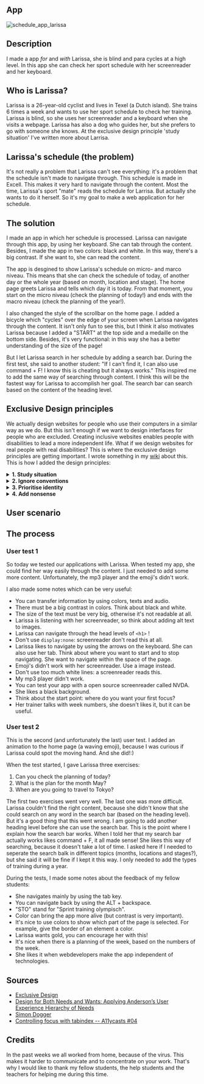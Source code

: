 ## App
![schedule_app_larissa](https://user-images.githubusercontent.com/45489420/81277234-6981fa80-9054-11ea-9358-ac00a12533b2.png)

## Description
I made a app <i>for</i> and <i>with</i> Larissa, she is blind and para cycles at a high level. In this app she can check her sport schedule with her screenreader and her keyboard. 

## Who is Larissa?
Larissa is a 26-year-old cyclist and lives in Texel (a Dutch island). She trains 6 times a week and wants to use her sport schedule to check her training. Larissa is blind, so she uses her screenreader and a keyboard when she visits a webpage. 
Larissa has also a dog who guides her, but she prefers to go with someone she knows. At the exclusive design principle 'study situation' I've written more about Larrisa.

## Larissa's schedule (the problem)
It's not really a problem that Larissa can't see everything: it's a problem that the schedule isn't made to navigate through. This schedule is made in Excell. This makes it very hard to navigate through the content. Most the time, Larissa's sport "mate" reads the schedule for Larrisa. But actually she wants to do it herself. So it's my goal to make a web application for her schedule. 

## The solution
I made an app in which her schedule is processed. Larissa can navigate through this app, by using her keyboard. She can tab through the content. Besides, I made the app in two colors: black and white. In this way, there's a big contrast. If she want to, she can read the content. 

The app is desgined to show Larissa's schedule on micro- and marco niveau. This means that she can check the schedule of today, of another day or the whole year (based on month, location and stage). The home page greets Larissa and tells which day it is today. From that moment, you start on the micro niveau (check the planning of today!) and ends with the macro niveau (check the planning of the year!).

I also changed the style of the scrollbar on the home page. I added a bicycle which "cycles" over the edge of your screen when Larissa navigates through the content. It isn't only fun to see this, but I think it also motivates Larissa because I added a "START" at the top side and a medaille on the bottom side. Besides, it's very functional: in this way she has a better understanding of the size of the page!

But I let Larissa search in her schedule by adding a search bar. During the first test, she said to another student: "If I can't find it, I can also use command + F! I know this is cheating but it always works." This inspired me to add the same way of searching through content. I think this will be the fastest way for Larissa to accomplish her goal. The search bar can search based on the content of the heading level. 


## Exclusive Design principles
We actually design websites for people who use their computers in a similar way as we do. But this isn't enough if we want to design interfaces for people who are excluded. Creating inclusive websites enables people with disabilities to lead a more independent life. What if we design websites for real people with real disabilities? This is where the exclusive design principles are getting important. I wrote something in my [wiki](https://github.com/jenniferslagt/web-design-1920/wiki/Exclusive-Design-Principles) about this. This is how I added the design principles:

<details>
  <summary><b> 1. Study situation </b></summary>
<br>
I have to understand the context of Larissa's situation. Larissa is blind, so it's important for me to understand which devices she uses to visit a website. Most of the time, she uses a screenreader, a keyboard (or a  braille to read something). If Larissa is chatting with her friends, she can type something. Before she sends this, the screenreader reads the message so Larissa can check her message. Sometimes she uses emoji's which are very funny to hear. She can also read some big letters if there is a good contrast, but she prefers to use the screenreader or keyboard.

So it's important for me to understand how a screenreader works! A screenreader reads something that is "focused". Larissa can navigate by using her keyboard (usually the tab). She uses a screenreader called JAWS. There is a lot of information on the internet about this.

Larissa uses her phone or her computer to check her sport schedule.
</details>

<details>
  <summary><b> 2. Ignore conventions </b></summary>
<br>
We should actually use conventions that people know, but this doesn't work for Larissa. I should design from a different point of view. If you use a screenreader, you actually don't want to much content on the page. The screenreader will make too much noise and it will take too much time. So I have to make the page as minimalistic as possible. The screenreader should only read what's the important. But what is important? 
</details>

<details>
  <summary><b> 3. Prioritise identity </b></summary>
<br>
What If we let people with disbalities play an active role in the design process? It's important to design <b>with</b> people! So Larissa is actually not only my "target audience", but also my co-designer! 
In this way, it's important to think about what content must be on the page. What does Larissa want to <i>hear</i>?

You can also use someone's personality to enhace the user experience. Larissa is very sportive! She does cycling and horse riding at a very high level. She represented the Netherlands at the 2016 Summer Paralympics and became with her sighted pilot world champion! But Larissa actually likes the game more than the cycling part. But she does like horse riding.

She also studies at the University of Applied Science. At this moment, she studies Informatica, but she wants to study Communication and Multimedia Design. 
</details>

<details>
  <summary><b> 4. Add nonsense </b></summary>
<br>
You can add nonsense to make something more interesting and more fun. Think about the monotone voice of a screenreader. It's actually very silly, isn't it? I thought about some things that can make it more fun: <br>
- Maybe I can apply a foreign accent the screenreader. For example, she likes the english accent if she reads a Harry Potter book.
- I can make it more personal by making a screenreader more "human". Think about saying: "Goodmorning".
- I can add some emotions to make it more fun? How does the sceenreader read this out loud?
- Maybe I can add something else than audio. Think about your phone that vibrates when you get a message. 
</details>

## User scenario


## The process

### User test 1 

So today we tested our applications with Larissa. When tested my app, she could find her way easily through the content. I just needed to add some more content. Unfortunately, the mp3 player and the emoji's didn't work.

I also made some notes which can be very useful: 
* You can transfer information by using colors, texts and audio. 
* There must be a big contrast in colors. Think about black and white.
* The size of the text must be very big, otherwise it's not readable at all.
* Larissa is listening with her screenreader, so think about adding alt text to images.
* Larissa can navigate through the head levels of `<h1>` ! 
* Don't use `display:none`: screenreader don't read this at all.
* Larissa likes to navigate by using the arrows on the keyboard. She can also use her tab. Think about where you want to start and to stop navigating. She want to navigate within the space of the page.
* Emoji's didn't work with her screenreader. Use a image instead.
* Don't use too much white lines: a screenreader reads this.
* My mp3 player didn't work.
* You can test your app with a open source screenreader called NVDA.
* She likes a black background.
* Think about the start point: where do you want your first focus?
* Her trainer talks with week numbers, she doesn't likes it, but it can be useful.


### User test 2
This is the second (and unfortunately the last) user test. I added an animation to the home page (a waving emoji), because I was curious if Larissa could spot the moving hand. And she did!:) 

When the test started, I gave Larissa three exercises: 
1. Can you check the planning of today?
2. What is the plan for the month May? 
3. When are you going to travel to Tokyo?

The first two exercises went very well. The last one was more difficult. Larissa couldn't find the right content, because she didn't know that she could search on any word in the search bar (based on the heading level). But it's a good thing that this went wrong. I am going to add another heading level before she can use the search bar. This is the point where I explain how the search bar works. When I told her that my search bar actually works likes command + F, it all made sense! She likes this way of searching, because it doesn't take a lot of time. I asked here if I needed to seperate the search balk in different topics (months, locations and stages?), but she said it will be fine if I kept it this way. I only needed to add the types of training during a year.

During the tests, I made some notes about the feedback of my fellow students:
- She navigates mainly by using the tab key.
- You can navigate back by using the ALT + backspace.
- "STO" stand for "Sprint training olympisch".
- Color can bring the app more alive (but contrast is very important).
- It's nice to use colors to show which part of the page is selected. For example, give the border of an element a color.
- Larissa wants gold, you can encourage her with this!
- It's nice when there is a planning of the week, based on the numbers of the week.
- She likes it when webdevelopers make the app independent of technologies.

## Sources
* [Exclusive Design](https://exclusive-design.vasilis.nl/)
* [Design for Both Needs and Wants: Applying Anderson’s User Experience Hierarchy of Needs](https://thevisualcommunicationguy.com/2018/11/08/design-for-both-needs-and-wants-applying-andersons-user-experience-hierarchy-of-needs/)
* [Simon Dogger ](http://www.simondogger.nl/ )
* [Controlling focus with tabindex -- A11ycasts #04](https://www.youtube.com/watch?v=Pe0Ce1WtnUM)

## Credits
In the past weeks we all worked from home, because of the virus. This makes it harder to communicate and to concentrate on your work. That's why I would like to thank my fellow students, the help students and the teachers for helping me during this time.

<!-- Add a link to your live demo in Github Pages 🌐-->

<!-- ☝️ replace this description with a description of your own work -->

<!-- replace the code in the /docs folder with your own, so you can showcase your work with GitHub Pages 🌍 -->

<!-- Add a nice poster image here at the end of the week, showing off your shiny frontend 📸 -->

<!-- Maybe a table of contents here? 📚 -->

<!-- How about a section that describes how to install this project? 🤓 -->

<!-- ...but how does one use this project? What are its features 🤔 -->

<!-- Maybe a checklist of done stuff and stuff still on your wishlist? ✅ -->

<!-- How about a license here? 📜 (or is it a licence?) 🤷 -->
